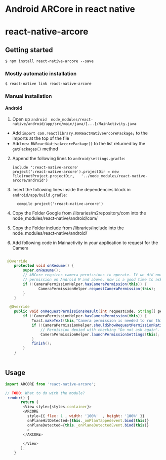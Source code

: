 # Android ARCore in react native



# react-native-arcore

## Getting started

`$ npm install react-native-arcore --save`

### Mostly automatic installation

`$ react-native link react-native-arcore`

### Manual installation


#### Android

1. Open up `android  node_modules/react-native/android/app/src/main/java/[...]/MainActivity.java`
  - Add `import com.reactlibrary.RNReactNativeArcorePackage;` to the imports at the top of the file
  - Add `new RNReactNativeArcorePackage()` to the list returned by the `getPackages()` method
2. Append the following lines to `android/settings.gradle`:
  	```
  	include ':react-native-arcore'
  	project(':react-native-arcore').projectDir = new File(rootProject.projectDir, 	'../node_modules/react-native-arcore/android')
  	```
3. Insert the following lines inside the dependencies block in `android/app/build.gradle`:
  	```
      compile project(':react-native-arcore')
  	```
4. Copy the  Folder Google from /libraries/m2repository/com  into the   node_modules/react-native/android/com/

5. Copy the  Folder include from /libraries/include  into the   node_modules/react-native/android/

6. Add following code in Mainactivity in your application to request for the Camera 

```java

 @Override
    protected void onResume() {
        super.onResume();
        // ARCore requires camera permissions to operate. If we did not yet obtain runtime
        // permission on Android M and above, now is a good time to ask the user for it.
        if (!CameraPermissionHelper.hasCameraPermission(this)) {
               CameraPermissionHelper.requestCameraPermission(this);
        }
    }

  @Override
    public void onRequestPermissionsResult(int requestCode, String[] permissions, int[] results) {
        if (!CameraPermissionHelper.hasCameraPermission(this)) {
            Toast.makeText(this,"Camera permission is needed to run this application", Toast.LENGTH_LONG).show();
            if (!CameraPermissionHelper.shouldShowRequestPermissionRationale(this)) {
                // Permission denied with checking "Do not ask again".
                CameraPermissionHelper.launchPermissionSettings(this);
            }
            finish();
        }
    }
   
```

## Usage

```javascript
import ARCORE from 'react-native-arcore';

// TODO: What to do with the module?
 render() {
       return (
        <View style={styles.container}>
        <ARCORE
          style={{ flex: 1 , width: '100%'  , height: '100%' }}
          onPlaneHitDetected={this._onPlanTappedevent.bind(this)}
          onPlaneDetected={this._onPlaneDetectedEvent.bind(this)}
          >
        </ARCORE>
        
        </View>
       );
    }

```
  
